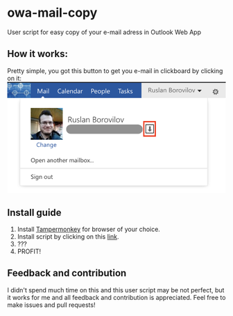 # owa-mail-copy
User script for easy copy of your e-mail adress in Outlook Web App

## How it works:
Pretty simple, you got this button to get you e-mail in clickboard by clicking on it:
![Demo](img/screen.png "Demo")

## Install guide
1. Install [Tampermonkey](https://www.tampermonkey.net/) for browser of your choice.
2. Install script by clicking on this [link](https://raw.githubusercontent.com/Pycz/owa-mail-copy/main/owa_mail_copy.user.js).
3. ???
4. PROFIT!

## Feedback and contribution
I didn't spend much time on this and this user script may be not perfect,
but it works for me and
all feedback and contribution is appreciated.
Feel free to make issues and pull requests!
